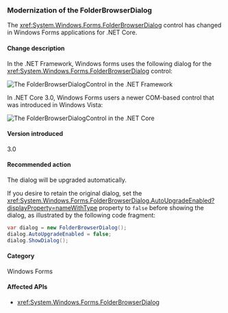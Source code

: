 ### Modernization of the FolderBrowserDialog

The <xref:System.Windows.Forms.FolderBrowserDialog> control has changed in Windows Forms applications for .NET Core.

#### Change description

In the .NET Framework, Windows forms uses the following dialog for the <xref:System.Windows.Forms.FolderBrowserDialog> control:

![The FolderBrowserDialogControl in the .NET Framework](~/docs/images/core-changes/windowsforms/modernized-folderbrowserdialog/folderdlg-framework.png)

In .NET Core 3.0, Windows Forms users a newer COM-based control that was introduced in Windows Vista:

![The FolderBrowserDialogControl in the .NET Core](~/docs/images/core-changes/windowsforms/modernized-folderbrowserdialog/folderdlg-core.png)

#### Version introduced

3.0

#### Recommended action

The dialog will be upgraded automatically.

If you desire to retain the original dialog, set the <xref:System.Windows.Forms.FolderBrowserDialog.AutoUpgradeEnabled?displayProperty=nameWithType> property to `false` before showing the dialog, as illustrated by the following code fragment:

```csharp
var dialog = new FolderBrowserDialog();
dialog.AutoUpgradeEnabled = false;
dialog.ShowDialog();
```

#### Category

Windows Forms

#### Affected APIs

- <xref:System.Windows.Forms.FolderBrowserDialog>

<!-- 

### Affected APIs

- `System.Windows.Forms.FolderBrowserDialog`

-->
